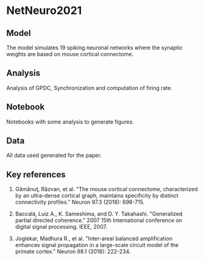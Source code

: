 # **NetNeuro2021**


## Model

The model simulates 19 spiking neuronal networks where the synaptic weights are based on mouse cortical connectome.

## Analysis 

Analysis of GPDC, Synchronization and computation of firing rate.

## Notebook

Notebooks with some analysis to generate figures.

## Data

All data used generated for the paper.


## Key references


1. Gămănuţ, Răzvan, et al. "The mouse cortical connectome, characterized by an ultra-dense cortical graph, maintains specificity by distinct connectivity profiles." Neuron 97.3 (2018): 698-715.

2. Baccalá, Luiz A., K. Sameshima, and D. Y. Takahashi. "Generalized partial directed coherence." 2007 15th International conference on digital signal processing. IEEE, 2007.

3. Joglekar, Madhura R., et al. "Inter-areal balanced amplification enhances signal propagation in a large-scale circuit model of the primate cortex." Neuron 98.1 (2018): 222-234.

